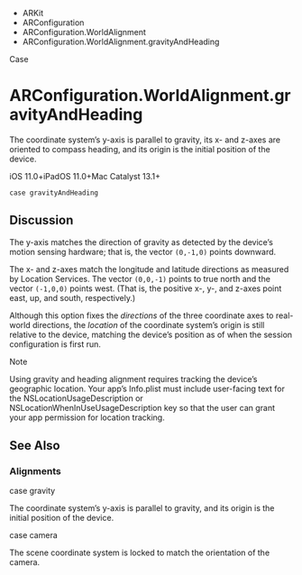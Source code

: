 

- ARKit
- ARConfiguration
- ARConfiguration.WorldAlignment
-  ARConfiguration.WorldAlignment.gravityAndHeading 

Case

# ARConfiguration.WorldAlignment.gravityAndHeading

The coordinate system’s y-axis is parallel to gravity, its x- and z-axes are oriented to compass heading, and its origin is the initial position of the device.

iOS 11.0+iPadOS 11.0+Mac Catalyst 13.1+

``` source
case gravityAndHeading
```

## Discussion

The y-axis matches the direction of gravity as detected by the device’s motion sensing hardware; that is, the vector `(0,-1,0)` points downward.

The x- and z-axes match the longitude and latitude directions as measured by Location Services. The vector `(0,0,-1)` points to true north and the vector `(-1,0,0)` points west. (That is, the positive x-, y-, and z-axes point east, up, and south, respectively.)

Although this option fixes the *directions* of the three coordinate axes to real-world directions, the *location* of the coordinate system’s origin is still relative to the device, matching the device’s position as of when the session configuration is first run.

Note

Using gravity and heading alignment requires tracking the device’s geographic location. Your app’s Info.plist must include user-facing text for the NSLocationUsageDescription or NSLocationWhenInUseUsageDescription key so that the user can grant your app permission for location tracking.

## See Also

### Alignments

case gravity

The coordinate system’s y-axis is parallel to gravity, and its origin is the initial position of the device.

case camera

The scene coordinate system is locked to match the orientation of the camera.

